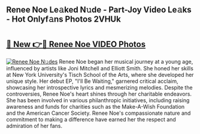 ## Renee Noe Le𝚊ked N𝚞de - Part-Joy Video Le𝚊ks - Hot Onlyf𝚊ns Photos 2VHUk

# <h2><a href="http://ab48737.deff.icu/?id=Renee+Noe">🔗 New 👉🔴 Renee Noe VIDEO Photos</a></h2>

[![Renee Noe N𝚞des](https://i.imgur.com/rIISA9y.gif)](http://ab48737.deff.icu/?id=Renee+Noe)
Renee Noe began her musical journey at a young age, influenced by artists like Joni Mitchell and Elliott Smith. She honed her skills at New York University's Tisch School of the Arts, where she developed her unique style. Her debut EP, "I'll Be Waiting," garnered critical acclaim, showcasing her introspective lyrics and mesmerizing melodies. Despite the controversies, Renee Noe's heart shines through her charitable endeavors. She has been involved in various philanthropic initiatives, including raising awareness and funds for charities such as the Make-A-Wish Foundation and the American Cancer Society. Renee Noe's compassionate nature and commitment to making a difference have earned her the respect and admiration of her fans.
